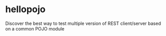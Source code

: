 hellopojo
=========

Discover the best way to test multiple version of REST client/server based on a common POJO module